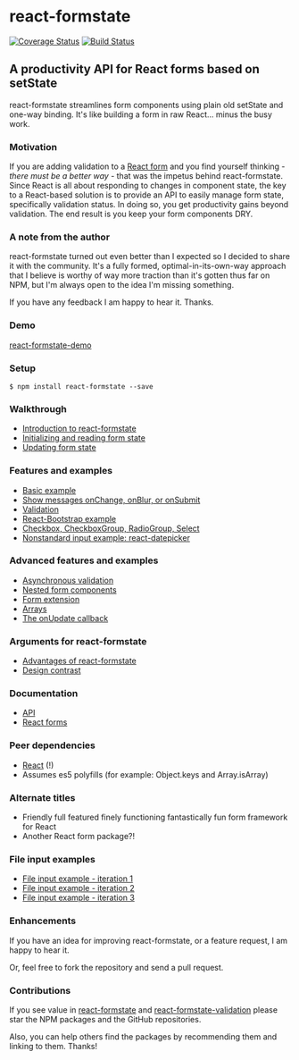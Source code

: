 # react-formstate

[![Coverage Status](https://coveralls.io/repos/github/dtrelogan/react-formstate/badge.svg?branch=master)](https://coveralls.io/github/dtrelogan/react-formstate?branch=master)
[![Build Status](https://travis-ci.org/dtrelogan/react-formstate.svg?branch=master)](https://travis-ci.org/dtrelogan/react-formstate)

## A productivity API for React forms based on setState

react-formstate streamlines form components using plain old setState and one-way binding. It's like building a form in raw React... minus the busy work.

### Motivation

If you are adding validation to a [React form](https://facebook.github.io/react/docs/forms.html) and you find yourself thinking - *there must be a better way* - that was the impetus behind react-formstate. Since React is all about responding to changes in component state, the key to a React-based solution is to provide an API to easily manage form state, specifically validation status. In doing so, you get productivity gains beyond validation. The end result is you keep your form components DRY.

### A note from the author

react-formstate turned out even better than I expected so I decided to share it with the community. It's a fully formed, optimal-in-its-own-way approach that I believe is worthy of way more traction than it's gotten thus far on NPM, but I'm always open to the idea I'm missing something.

If you have any feedback I am happy to hear it. Thanks.

### Demo

<a href='https://dtrelogan.github.io/react-formstate-demo/'>react-formstate-demo</a>

### Setup

    $ npm install react-formstate --save

### Walkthrough

- [Introduction to react-formstate](/docs/introduction.md)
- [Initializing and reading form state](/docs/workingWithFormState.md)
- [Updating form state](/docs/updatingFormState.md)

### Features and examples

- [Basic example](/docs/basicExample.md)
- [Show messages onChange, onBlur, or onSubmit](/docs/onBlurExample.md)
- [Validation](/docs/validationWiring.md)
- [React-Bootstrap example](/docs/reactBootstrapExample.md)
- [Checkbox, CheckboxGroup, RadioGroup, Select](/docs/otherInputTypes.md)
- [Nonstandard input example: react-datepicker](/docs/datePickerExample.md)

### Advanced features and examples

- [Asynchronous validation](/docs/asyncExample.md)
- [Nested form components](/docs/nestedFormExample.md)
- [Form extension](/docs/formExtension.md)
- [Arrays](/docs/arrayExample.md)
- [The onUpdate callback](/docs/onUpdateExample.md)

### Arguments for react-formstate

- [Advantages of react-formstate](/docs/advantages.md)
- [Design contrast](/docs/designContrast.md)

### Documentation

- [API](/docs/api.md)
- [React forms](https://facebook.github.io/react/docs/forms.html)

### Peer dependencies

- [React](https://facebook.github.io/react) (!)
- Assumes es5 polyfills (for example: Object.keys and Array.isArray)

### Alternate titles

- Friendly full featured finely functioning fantastically fun form framework for React
- Another React form package?!

### File input examples

- [File input example - iteration 1](/docs/deprecatedFileInputExample.md)
- [File input example - iteration 2](/docs/fileInputExampleIteration2.md)
- [File input example - iteration 3](/docs/fileInputExample.md)

### Enhancements

If you have an idea for improving react-formstate, or a feature request, I am happy to hear it.

Or, feel free to fork the repository and send a pull request.

### Contributions

If you see value in [react-formstate](https://www.npmjs.com/package/react-formstate) and [react-formstate-validation](https://www.npmjs.com/package/react-formstate-validation) please star the NPM packages and the GitHub repositories.

Also, you can help others find the packages by recommending them and linking to them. Thanks!
